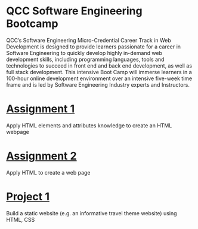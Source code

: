 # QCC Software Engineering Bootcamp
QCC’s Software Engineering Micro-Credential Career Track in Web Development is designed to provide learners passionate for a career in Software Engineering to quickly develop highly in-demand web development skills, including programming languages, tools and technologies to succeed in front end and back end development, as well as full stack development. This intensive Boot Camp will immerse learners in a 100-hour online development environment over an intensive five-week time frame and is led by Software Engineering Industry experts and Instructors.

# [Assignment 1](https://github.com/perkinsgianni/perkinsgianni.github.io/tree/main/Assignments/Assignment%201)
Apply HTML elements and attributes knowledge to create an HTML webpage

# [Assignment 2](https://github.com/perkinsgianni/perkinsgianni.github.io/tree/main/Assignments/Assignment%202)
Apply HTML to create a web page

# [Project 1](https://github.com/perkinsgianni/perkinsgianni.github.io/tree/main/Projects/Project%201)
Build a static website (e.g. an informative travel theme website) using HTML, CSS
